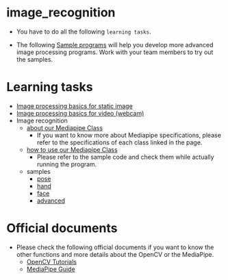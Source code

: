 # image_recognition
- You have to do all the following `learning tasks`.

<!-- - There are `challenge` tasks in `Image processing advanced` section.
    - We strongly recommend all students read the documents on all `challenge` tasks because there would be many hints or important information helping you done the final tasks.
    - If you have time to spare,  please try to complete `challenge` tasks.  -->

- The following [Sample programs](#sample-programs) will help you develop more advanced image processing programs. Work with your team members to try out the samples.

# Learning tasks
- [Image processing basics for static image](basics/basics_image.md)
- [Image processing basics for video (webcam)](basics/basics_video.md)
- Image recognition
    - [about our Mediapipe Class](https://github.com/ipbl-oit-siit/MediaPipeClass/tree/main)
        - If you want to know more about Mediapipe specifications, please refer to the specifications of each class linked in the page.
    - [how to use our Mediapipe Class](https://github.com/ipbl-oit-siit/MediaPipeClass/blob/main/docs/how2use_more.md)
        - Please refer to the sample code and check them while actually running the program.
    - samples
        - [pose](mediapipe/pose.md)
        - [hand](mediapipe/hand.md)
        - [face](mediapipe/face.md)
        - [advanced](advanced/advanced.md)

<!-- # Sample Programs
- [Resizing images](samples/resizing_images.md)
- [Sample of face/facial landmarks detection](samples/sample_face_detection.md)
- [Show raised hands](samples/show_raised_hands.md)
- [Shape with arms](samples/shape_with_arms.md)
- [Count opened fingers](samples/count_opened_fingers.md)
- [Show the angle pointed by the index finger](samples/show_angle.md)
- [Show face orientation](samples/show_face_orientation.md)
- [Smile judgment](samples/smile_judgement.md) -->

# Official documents
- Please check the following official documents if you want to know the other functions and more details about the OpenCV or the MediaPipe.
	- [OpenCV Tutorials](https://docs.opencv.org/4.x/d9/df8/tutorial_root.html)
	- [MediaPipe Guide](https://developers.google.com/mediapipe/solutions/guide)
